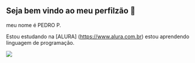 ## Seja bem vindo ao meu perfilzão 💙

meu nome é PEDRO P.

 Estou estudando na [ALURA] (https://www.alura.com.br)
 estou aprendendo linguagem de programação.



![](https://media1.tenor.com/m/7dkBxGOxzDMAAAAC/up-up-and-away-amc-you-secretly-have-abig-heart.gif)

